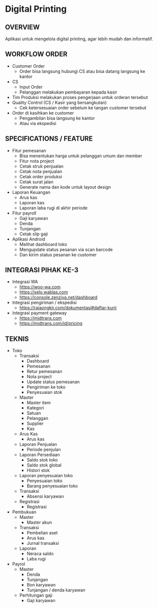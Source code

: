 # Digital Printing

## OVERVIEW
Aplikasi untuk mengelola digital printing, agar lebih mudah dan informatif.

## WORKFLOW ORDER
- Customer Order
  - Order bisa langsung hubungi CS atau bisa datang langsung ke kantor
- CS
  - Input Order
  - Pelanggan melakukan pembayaran kepada kasir
- Tim Produksi melakukan proses pengerjaan untuk orderan tersebut
- Quality Control (CS / Kasir yang bersangkutan)
  - Cek ketersesuaian order sebelum ke tangan customer tersebut
- Order di kasihkan ke customer
  - Pengambilan bisa langsung ke kantor
  - Atau via ekspedisi

## SPECIFICATIONS / FEATURE
- Fitur pemesanan
  - Bisa menentukan harga untuk pelanggan umum dan member
  - Fitur nota project
  - Cetak struk penjualan
  - Cetak nota penjualan
  - Cetak order produksi
  - Cetak surat jalan
  - Generate nama dan kode untuk layout design
- Laporan Keuangan
  - Arus kas
  - Laporan kas
  - Laporan laba rugi di akhir periode
- Fitur payroll
  - Gaji karyawan
  - Denda
  - Tunjangan
  - Cetak slip gaji
- Aplikasi Android
  - Melihat dashboard toko
  - Mengupdate status pesanan via scan barcode
  - Dan kirim status pesanan ke customer

## INTEGRASI PIHAK KE-3
- Integrasi WA
  - https://woo-wa.com
  - https://selo.wablas.com
  - https://console.zenziva.net/dashboard
- Integrasi pengiriman / ekspedisi
  - https://rajaongkir.com/dokumentasi#daftar-kurir
- Integrasi payment gateway
  - https://midtrans.com
  - https://midtrans.com/id/pricing

## TEKNIS
- Toko
  - Transaksi
    - Dashboard
    - Pemesanan
    - Retur pemesanan
    - Nota project
    - Update status pemesanan
    - Pengiriman ke toko
    - Penyesuaian stok
  - Master
    - Master item
    - Kategori
    - Satuan
    - Pelanggan
    - Supplier
    - Kas
  - Arus Kas
    - Arus kas
  - Laporan Penjualan
    - Periode penjulan
  - Laporan Persediaan
    - Saldo stok toko
    - Saldo stok global
    - Histori stok
  - Laporan penyesuaian toko
    - Penyesuaian toko
    - Barang penyesuaian toko
  - Transaksi
    - Absensi karyawan
  - Registrasi
    - Registrasi
- Pembukuan
  - Master
    - Master akun
  - Transaksi
    - Pembelian aset
    - Arus kas
    - Jurnal transaksi
  - Laporan
    - Neraca saldo
    - Laba rugi
- Payrol
  - Master
    - Denda
    - Tunjangan
    - Bon karyawan
    - Tunjangan / denda karyawan
  - Perhitungan gaji
    - Gaji karyawan